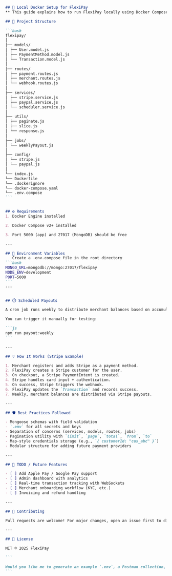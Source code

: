````md
## 🐳 Local Docker Setup for FlexiPay
** This guide explains how to run FlexiPay locally using Docker Compose, ideal for development and testing before deploying to Docker Swarm, cloud, or production environments.**

## 📁 Project Structure

```bash
flexipay/
│
├── models/
│ ├── User.model.js
│ ├── PaymentMethod.model.js
│ └── Transaction.model.js
│
├── routes/
│ ├── payment.routes.js
│ ├── merchant.routes.js
│ └── webhook.routes.js
│
├── services/
│ ├── stripe.service.js
│ ├── paypal.service.js
│ └── scheduler.service.js
│
├── utils/
│ ├── paginate.js
│ ├── slice.js
│ └── response.js
│
├── jobs/
│ └── weeklyPayout.js
│
├── config/
│ └── stripe.js
│ └── paypal.js
│
└── index.js
└── Dockerfile
└── .dockerignore
└── docker-compose.yaml
└── .env.compose
```


## ⚙️ Requirements
1. Docker Engine installed

2. Docker Compose v2+ installed

3. Port 5000 (app) and 27017 (MongoDB) should be free

---

## 📁 Environment Variables
   Create a .env.compose file in the root directory
```bash
MONGO_URL=mongodb://mongo:27017/flexipay
NODE_ENV=development
PORT=5000
```
---


## ⏱️ Scheduled Payouts

A cron job runs weekly to distribute merchant balances based on accumulated transactions. This uses the `Transaction` model and aggregates balances per merchant, then initiates payouts via the payment provider API.

You can trigger it manually for testing:

```js
npm run payout:weekly
```

---

## 💡 How It Works (Stripe Example)

1. Merchant registers and adds Stripe as a payment method.
2. FlexiPay creates a Stripe customer for the user.
3. On checkout, a Stripe PaymentIntent is created.
4. Stripe handles card input + authentication.
5. On success, Stripe triggers the webhook.
6. FlexiPay updates the `Transaction` and records success.
7. Weekly, merchant balances are distributed via Stripe payouts.

---

## 🛡️ Best Practices Followed

- Mongoose schemas with field validation
- `.env` for all secrets and keys
- Separation of concerns (services, models, routes, jobs)
- Pagination utility with `limit`, `page`, `total`, `from`, `to`
- Map-style credentials storage (e.g., `{ customerId: "cus_abc" }`)
- Modular structure for adding future payment providers

---

## 📌 TODO / Future Features

- [ ] Add Apple Pay / Google Pay support
- [ ] Admin dashboard with analytics
- [ ] Real-time transaction tracking with WebSockets
- [ ] Merchant onboarding workflow (KYC, etc.)
- [ ] Invoicing and refund handling

---

## 👥 Contributing

Pull requests are welcome! For major changes, open an issue first to discuss what you’d like to change or enhance.

---

## 📝 License

MIT © 2025 FlexiPay

```

Would you like me to generate an example `.env`, a Postman collection, or include Stripe setup notes in the README?
```
